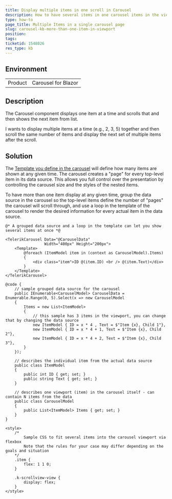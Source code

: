 ```yaml
---
title: Display multiple items in one scroll in Carousel
description: How to have several items in one carousel items in the viewport so you can show more than one item at any given time
type: how-to
page_title: Multiple Items in a single carousel page
slug: carousel-kb-more-than-one-item-in-viewport
position: 
tags: 
ticketid: 1548026
res_type: kb
---
```


## Environment
<table>
	<tbody>
		<tr>
			<td>Product</td>
			<td>Carousel for Blazor</td>
		</tr>
	</tbody>
</table>


## Description
The Carousel component displays one item at a time and scrolls that and then shows the next item from list.

I wants to display multiple items at a time (e.g., 2, 3, 5) together and then scroll the same number of items and display the next set of multiple items after the scroll.

## Solution
The [Template you define in the carousel](slug://carousel-template) will define how many items are shown at any given time. The carousel creates a "page" for every top-level item in its data source. This allows you full control over the presentation by controlling the carousel size and the styles of the nested items.

To have more than one item display at any given time, group the data source in the carousel so the top-level items define the number of "pages" the carousel will scroll through, and use a loop in the template of the carousel to render the desired information for every actual item in the data source.

```CSHTML
@* A grouped data source and a loop in the template can let you show several items at once *@

<TelerikCarousel Data="@CarouselData"
                 Width="400px" Height="200px">
    <Template>
        @foreach (ItemModel item in (context as CarouselModel).Items)
        {
            <div class="item">ID @(item.ID) <br /> @(item.Text)</div>
        }
    </Template>
</TelerikCarousel>

@code {
    // sample grouped data source for the carousel
    public IEnumerable<CarouselModel> CarouselData = Enumerable.Range(0, 5).Select(x => new CarouselModel
    {
        Items = new List<ItemModel>
        {
            // this sample has 3 items in the viewport, you can change that by changing the data source
            new ItemModel { ID = x * 4 , Text = $"Item {x}, Child 1"},
            new ItemModel { ID = x * 4 + 1, Text = $"Item {x}, Child 2"},
            new ItemModel { ID = x * 4 + 2, Text = $"Item {x}, Child 3"},
        }
    });

    // describes the individual item from the actual data source
    public class ItemModel
    {
        public int ID { get; set; }
        public string Text { get; set; }
    }

    // describes one viewport (item) in the carousel itself - can contain N items from the data
    public class CarouselModel
    {
        public List<ItemModel> Items { get; set; }
    }
}

<style>
    /*
        Sample CSS to fit several items into the carousel viewport via flexbox
        Note that the rules for your case may differ depending on the goals and situation
    */
    .item {
        flex: 1 1 0;
    }

    .k-scrollview-view {
        display: flex;
    }
</style>
```

